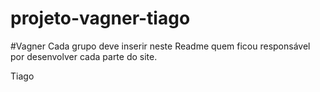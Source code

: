 # projeto-vagner-tiago
#Vagner
Cada grupo deve inserir neste Readme quem ficou responsável por desenvolver cada parte do site.

Tiago

